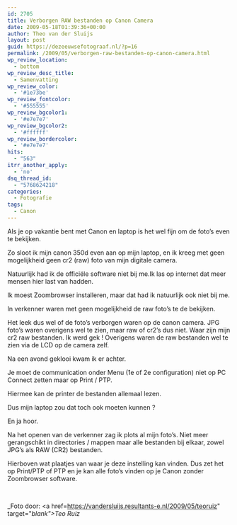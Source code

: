 ```yaml
---
id: 2705
title: Verborgen RAW bestanden op Canon Camera
date: 2009-05-18T01:39:36+00:00
author: Theo van der Sluijs
layout: post
guid: https://dezeeuwsefotograaf.nl/?p=16
permalink: /2009/05/verborgen-raw-bestanden-op-canon-camera.html
wp_review_location:
  - bottom
wp_review_desc_title:
  - Samenvatting
wp_review_color:
  - '#1e73be'
wp_review_fontcolor:
  - '#555555'
wp_review_bgcolor1:
  - '#e7e7e7'
wp_review_bgcolor2:
  - '#ffffff'
wp_review_bordercolor:
  - '#e7e7e7'
hits:
  - "563"
itrr_another_apply:
  - 'no'
dsq_thread_id:
  - "5768624218"
categories:
  - Fotografie
tags:
  - Canon
---
```

Als je op vakantie bent met Canon en laptop is het wel fijn om de foto’s even te bekijken.

Zo sloot ik mijn canon 350d even aan op mijn laptop, en ik kreeg met geen mogelijkheid geen cr2 (raw) foto van mijn digitale camera.

Natuurlijk had ik de officiële software niet bij me.<!--more-->Ik las op internet dat meer mensen hier last van hadden.

Ik moest Zoombrowser installeren, maar dat had ik natuurlijk ook niet bij me.

In verkenner waren met geen mogelijkheid de raw foto’s te de bekijken.

Het leek dus wel of de foto’s verborgen waren op de canon camera. JPG foto’s waren overigens wel te zien, maar raw of cr2’s dus niet. Waar zijn mijn cr2 raw bestanden. Ik werd gek ! Overigens waren de raw bestanden wel te zien via de LCD op de camera zelf.

Na een avond geklooi kwam ik er achter.

Je moet de communication onder Menu (1e of 2e configuration) niet op PC Connect zetten maar op Print / PTP.

Hiermee kan de printer de bestanden allemaal lezen.

Dus mijn laptop zou dat toch ook moeten kunnen ?

En ja hoor.

Na het openen van de verkenner zag ik plots al mijn foto’s. Niet meer gerangschikt in directories / mappen maar alle bestanden bij elkaar, zowel JPG’s als RAW (CR2) bestanden.

Hierboven wat plaatjes van waar je deze instelling kan vinden. Dus zet het op Print/PTP of PTP en je kan alle foto’s vinden op je Canon zonder Zoombrowser software.

&nbsp;

_Foto door: <a href=https://vandersluijs.resultants-e.nl/2009/05/teoruiz" target="_blank">Teo Ruiz</a>_